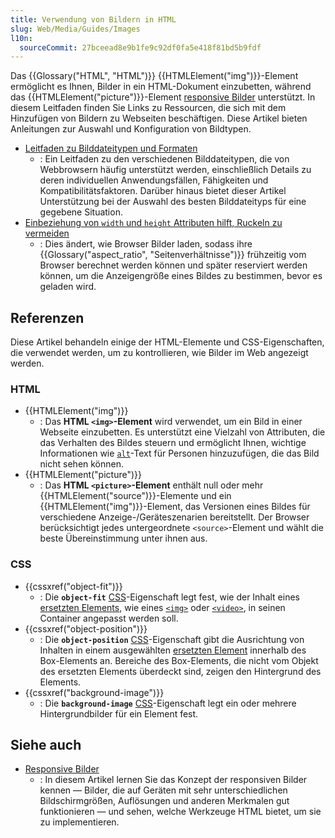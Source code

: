 ```yaml
---
title: Verwendung von Bildern in HTML
slug: Web/Media/Guides/Images
l10n:
  sourceCommit: 27bceead8e9b1fe9c92df0fa5e418f81bd5b9fdf
---
```


Das {{Glossary("HTML", "HTML")}} {{HTMLElement("img")}}-Element ermöglicht es Ihnen, Bilder in ein HTML-Dokument einzubetten, während das {{HTMLElement("picture")}}-Element [responsive Bilder](/de/docs/Web/HTML/Responsive_images) unterstützt. In diesem Leitfaden finden Sie Links zu Ressourcen, die sich mit dem Hinzufügen von Bildern zu Webseiten beschäftigen. Diese Artikel bieten Anleitungen zur Auswahl und Konfiguration von Bildtypen.

- [Leitfaden zu Bilddateitypen und Formaten](/de/docs/Web/Media/Guides/Formats/Image_types)
  - : Ein Leitfaden zu den verschiedenen Bilddateitypen, die von Webbrowsern häufig unterstützt werden, einschließlich Details zu deren individuellen Anwendungsfällen, Fähigkeiten und Kompatibilitätsfaktoren. Darüber hinaus bietet dieser Artikel Unterstützung bei der Auswahl des besten Bilddateityps für eine gegebene Situation.
- [Einbeziehung von `width` und `height` Attributen hilft, Ruckeln zu vermeiden](/de/docs/Learn_web_development/Extensions/Performance/Multimedia#rendering_strategy_preventing_jank_when_loading_images)
  - : Dies ändert, wie Browser Bilder laden, sodass ihre {{Glossary("aspect_ratio", "Seitenverhältnisse")}} frühzeitig vom Browser berechnet werden können und später reserviert werden können, um die Anzeigengröße eines Bildes zu bestimmen, bevor es geladen wird.

## Referenzen

Diese Artikel behandeln einige der HTML-Elemente und CSS-Eigenschaften, die verwendet werden, um zu kontrollieren, wie Bilder im Web angezeigt werden.

### HTML

- {{HTMLElement("img")}}
  - : Das **HTML `<img>`-Element** wird verwendet, um ein Bild in einer Webseite einzubetten. Es unterstützt eine Vielzahl von Attributen, die das Verhalten des Bildes steuern und ermöglicht Ihnen, wichtige Informationen wie [`alt`](/de/docs/Web/HTML/Element/img#alt)-Text für Personen hinzuzufügen, die das Bild nicht sehen können.
- {{HTMLElement("picture")}}
  - : Das **HTML `<picture>`-Element** enthält null oder mehr {{HTMLElement("source")}}-Elemente und ein {{HTMLElement("img")}}-Element, das Versionen eines Bildes für verschiedene Anzeige-/Geräteszenarien bereitstellt. Der Browser berücksichtigt jedes untergeordnete `<source>`-Element und wählt die beste Übereinstimmung unter ihnen aus.

### CSS

- {{cssxref("object-fit")}}
  - : Die **`object-fit`** [CSS](/de/docs/Web/CSS)-Eigenschaft legt fest, wie der Inhalt eines [ersetzten Elements](/de/docs/Web/CSS/Replaced_element), wie eines [`<img>`](/de/docs/Web/HTML/Element/img) oder [`<video>`](/de/docs/Web/HTML/Element/video), in seinen Container angepasst werden soll.
- {{cssxref("object-position")}}
  - : Die **`object-position`** [CSS](/de/docs/Web/CSS)-Eigenschaft gibt die Ausrichtung von Inhalten in einem ausgewählten [ersetzten Element](/de/docs/Web/CSS/Replaced_element) innerhalb des Box-Elements an. Bereiche des Box-Elements, die nicht vom Objekt des ersetzten Elements überdeckt sind, zeigen den Hintergrund des Elements.
- {{cssxref("background-image")}}
  - : Die **`background-image`** [CSS](/de/docs/Web/CSS)-Eigenschaft legt ein oder mehrere Hintergrundbilder für ein Element fest.

## Siehe auch

- [Responsive Bilder](/de/docs/Web/HTML/Responsive_images)
  - : In diesem Artikel lernen Sie das Konzept der responsiven Bilder kennen — Bilder, die auf Geräten mit sehr unterschiedlichen Bildschirmgrößen, Auflösungen und anderen Merkmalen gut funktionieren — und sehen, welche Werkzeuge HTML bietet, um sie zu implementieren.
